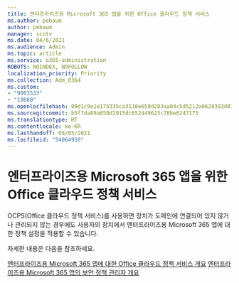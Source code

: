 ```yaml
---
title: 엔터프라이즈용 Microsoft 365 앱을 위한 Office 클라우드 정책 서비스
ms.author: pebaum
author: pebaum
manager: scotv
ms.date: 04/6/2021
ms.audience: Admin
ms.topic: article
ms.service: o365-administration
ROBOTS: NOINDEX, NOFOLLOW
localization_priority: Priority
ms.collection: Adm_O364
ms.custom:
- "9003533"
- "10880"
ms.openlocfilehash: 99d1c9e1e175335ca3118e659d283aa04c5d5212a0628393d87114c834685d0e
ms.sourcegitcommit: b5f7da89a650d2915dc652449623c78be6247175
ms.translationtype: HT
ms.contentlocale: ko-KR
ms.lasthandoff: 08/05/2021
ms.locfileid: "54064950"
---
```

# <a name="office-cloud-policy-service-for-microsoft-365-apps-for-enterprise"></a>엔터프라이즈용 Microsoft 365 앱을 위한 Office 클라우드 정책 서비스

OCPS(Office 클라우드 정책 서비스)를 사용하면 장치가 도메인에 연결되어 있지 않거나 관리되지 않는 경우에도 사용자의 장치에서 엔터프라이즈용 Microsoft 365 앱에 대한 정책 설정을 적용할 수 있습니다. 

자세한 내용은 다음을 참조하세요.

[엔터프라이즈용 Microsoft 365 앱에 대한 Office 클라우드 정책 서비스 개요](https://docs.microsoft.com/deployoffice/overview-office-cloud-policy-service)
[엔터프라이즈용 Microsoft 365 앱의 보안 정책 관리자 개요](https://docs.microsoft.com/deployoffice/overview-of-security-policy-advisor)